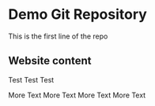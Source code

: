 # Demo Git Repository

This is the first line of the repo


## Website content

Test Test Test

More Text More Text More Text
More Text
